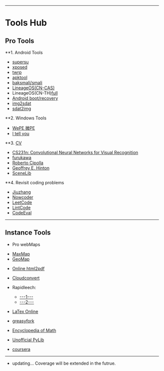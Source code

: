 
----------------------------------

# Tools Hub

## Pro Tools

**1. Android Tools
* [supersu](http://www.supersu.com/download)
* [xposed](http://dl-xda.xposed.info/framework)
* [twrp](https://twrp.me/Devices)
* [apktool](https://ibotpeaches.github.io/Apktool)
* [baksmali/smali](https://bitbucket.org/JesusFreke/smali/downloads)
* [LineageOS(CN-CAS)](http://mirrors.ustc.edu.cn/lineageos/)
* LineageOS(CN-TH)[full](https://mirrors.tuna.tsinghua.edu.cn/lineage-rom/full)
* [Android boot/recovery](https://forum.xda-developers.com/showthread.php?t=2073775)
* [img2sdat](https://github.com/xpirt/sdat2img)
* [sdat2img](https://github.com/xpirt/img2sdat)

**2. Windows Tools
* [WePE 微PE](http://www.wepe.com.cn/)     
* [I tell you](https://msdn.itellyou.cn/)


**3. [CV](https://opencv.org)
* [CS231n: Convolutional Neural Networks for Visual Recognition](http://vision.stanford.edu/teaching/cs231n/index.html)
* [furukawa](http://www.cs.sfu.ca/~furukawa/)
* [Roberto Cipolla](http://mi.eng.cam.ac.uk/~cipolla/publications.htm)
* [Geoffrey E. Hinton](http://www.cs.toronto.edu/~hinton/)
* [SceneLib](http://www.doc.ic.ac.uk/~ajd/Scene/index.html)



**4. Revisit coding problems
* [Jiuzhang](https://www.jiuzhang.com/)
* [Nowcoder](http://www.nowcoder.com/)
* [LeetCode](https://leetcode.com/)
* [LintCode](http://www.lintcode.com/en/)
* [CodeEval](https://www.codeeval.com/)

---------------------------------------------

## Instance Tools

* Pro webMaps
 <!-- + [MaxMap](http://leaguecn.coding.me/maxmap/)  -->
 <!-- + [GeoMap](http://leaguecn.coding.me/GeoMap/)  -->
  + [MaxMap](http://lqpd2c.coding-pages.com/)
  + [GeoMap](http://qda3zt.coding-pages.com/) 

* [Online html2pdf](https://www.sodapdf.com/html-to-pdf/)    
* [Cloudconvert](https://cloudconvert.com/)
* Rapidleech: 
  + [---1---](http://uschnews.com/up/index.php)    
  + [---2---](http://web.avjie.com)    
* [LaTex Online](http://latex.codecogs.com/eqneditor/editor.php)



* [greasyfork](https://greasyfork.org/zh-CN)
* [Encyclopedia of Math](https://www.encyclopediaofmath.org/index.php/Main_Page)
* [Unofficial PyLib](https://www.lfd.uci.edu/~gohlke/pythonlibs/)
* [coursera](https://www.coursera.org)

----------------------------------------------

* updating... Coverage will be extended in the futrue.

